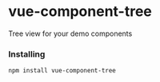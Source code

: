 # vue-component-tree
Tree view for your demo components

### Installing
```
npm install vue-component-tree
```

